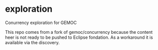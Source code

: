 # exploration
Conurrency exploration for GEMOC

This repo comes from a fork of gemoc/concurrency because the content heer is not ready to be pushed to Eclipse fondation.
As a workaround it is available via the discovery.
